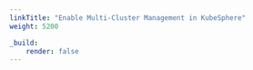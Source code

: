 ```yaml
---
linkTitle: "Enable Multi-Cluster Management in KubeSphere"
weight: 5200

_build:
    render: false
---
```

